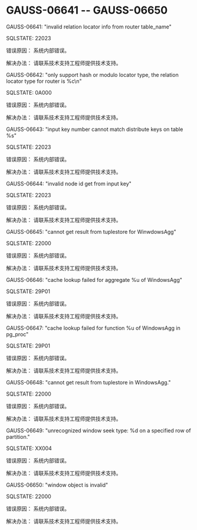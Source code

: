 # GAUSS-06641 -- GAUSS-06650

GAUSS-06641: "invalid relation locator info from router table\_name"

SQLSTATE: 22023

错误原因： 系统内部错误。

解决办法： 请联系技术支持工程师提供技术支持。

GAUSS-06642: "only support hash or modulo locator type, the relation locator type for router is %c\\n"

SQLSTATE: 0A000

错误原因： 系统内部错误。

解决办法： 请联系技术支持工程师提供技术支持。

GAUSS-06643: "input key number cannot match distribute keys on table %s"

SQLSTATE: 22023

错误原因： 系统内部错误。

解决办法： 请联系技术支持工程师提供技术支持。

GAUSS-06644: "invalid node id get from input key"

SQLSTATE: 22023

错误原因： 系统内部错误。

解决办法： 请联系技术支持工程师提供技术支持。

GAUSS-06645: "cannot get result from tuplestore for WinwdowsAgg"

SQLSTATE: 22000

错误原因： 系统内部错误。

解决办法： 请联系技术支持工程师提供技术支持。

GAUSS-06646: "cache lookup failed for aggregate %u of WindowsAgg"

SQLSTATE: 29P01

错误原因： 系统内部错误。

解决办法： 请联系技术支持工程师提供技术支持。

GAUSS-06647: "cache lookup failed for function %u of WindowsAgg in pg\_proc"

SQLSTATE: 29P01

错误原因： 系统内部错误。

解决办法： 请联系技术支持工程师提供技术支持。

GAUSS-06648: "cannot get result from tuplestore in WindowsAgg."

SQLSTATE: 22000

错误原因： 系统内部错误。

解决办法： 请联系技术支持工程师提供技术支持。

GAUSS-06649: "unrecognized window seek type: %d on a specified row of partition."

SQLSTATE: XX004

错误原因： 系统内部错误。

解决办法： 请联系技术支持工程师提供技术支持。

GAUSS-06650: "window object is invalid"

SQLSTATE: 22000

错误原因： 系统内部错误。

解决办法： 请联系技术支持工程师提供技术支持。


